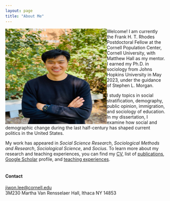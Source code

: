 ```yaml
---
layout: page
title: "About Me"
---
```


<img src="assets/jl_image.jpg" align = "left" height="300" width="320">

Welcome! I am currently the Frank H. T. Rhodes Postdoctoral Fellow at the Cornell Population Center, Cornell University, with Matthew Hall as my mentor. I earned my Ph.D. in sociology from Johns Hopkins University in May 2023, under the guidance of Stephen L. Morgan. <br>

I study topics in  social stratification, demography, public opinion, immigration, and sociology of education. In my dissertation, I examine how social and demographic change during the last half-century has shaped current politics in the United States.  
   
My work has appeared in *Social Science Research*, *Sociological Methods and Research*, *Sociological Science*, and *Socius*. To learn more about my research and teaching experiences, you can find my [CV](/cv_jiwonlee.pdf), list of [publications](https://jiwonlee.net/research/), [Google Scholar](https://scholar.google.com/citations?user=nszIX_sAAAAJ&hl=en) profile, and [teaching experiences](https://jiwonlee.net/teaching/).
<br />
<br />

#### Contact
<jiwon.lee@cornell.edu>   
3M230 Martha Van Rensselaer Hall, Ithaca NY 14853 
